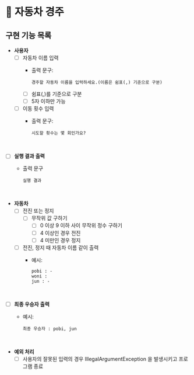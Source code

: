 # 🚗 자동차 경주

## 구현 기능 목록
- __사용자__
  - [ ] 자동차 이름 입력
    - 출력 문구: 
    
          경주할 자동차 이름을 입력하세요.(이름은 쉼표(,) 기준으로 구분)
    
    - [ ] 쉼표(,)를 기준으로 구분
    - [ ] 5자 이하만 가능
  - [ ] 이동 횟수 입력
    - 출력 문구: 
    
          시도할 횟수는 몇 회인가요?

<br>

- [ ] __실행 결과 출력__
  - 출력 문구
  
        실행 결과

<br>

- __자동차__
  - [ ] 전진 또는 정지
    - [ ] 무작위 값 구하기
      - [ ] 0 이상 9 이하 사이 무작위 정수 구하기
      - [ ] 4 이상인 경우 전진
      - [ ] 4 미만인 경우 정지
  - [ ] 전진, 정지 때 자동차 이름 같이 출력
    - 예시:
    
          pobi : -
          woni : 
          jun : -

<br>

- [ ] __최종 우승자 출력__
  - 예시: 
  
        최종 우승자 : pobi, jun

<br>

- __예외 처리__
  - [ ] 사용자의 잘못된 입력의 경우 IllegalArgumentException 을 발생시키고 프로그램 종료